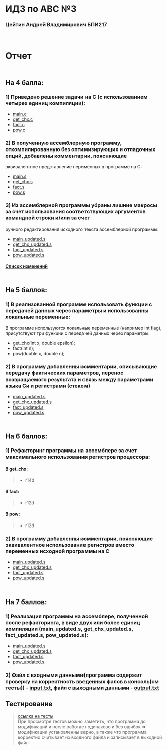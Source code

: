 # ИДЗ по АВС №3
### Цейтин Андрей Владимирович БПИ217
# <br> Отчет
## <br> На 4 балла:
### 1) Приведено решение задачи на C (с использованием четырех единиц компиляции):
* [main.c](https://github.com/CehhGhost/ABC3/blob/main/C%20code/main.c)
* [get_chx.c](https://github.com/CehhGhost/ABC3/blob/main/C%20code/get_chx.c)
* [fact.c](https://github.com/CehhGhost/ABC3/blob/main/C%20code/fact.c)
* [pow.c](https://github.com/CehhGhost/ABC3/blob/main/C%20code/pow.c)
### 2)  В полученную ассемблерную программу, откомпилированную без оптимизирующих и отладочных опций, добавлены комментарии, поясняющие
эквивалентное представление переменных в программе на C:
* [main.s](https://github.com/CehhGhost/ABC3/blob/main/Assembled/main.s)
* [get_chx.s](https://github.com/CehhGhost/ABC3/blob/main/Assembled/get_chx.s)
* [fact.s](https://github.com/CehhGhost/ABC3/blob/main/Assembled/fact.s)
* [pow.s](https://github.com/CehhGhost/ABC3/blob/main/Assembled/pow.s)
### 3) Из ассемблерной программы убраны лишние макросы за счет использования соответствующих аргументов командной строки и/или за счет
ручного редактирования исходного текста ассемблерной программы:
* [main_updated.s](https://github.com/CehhGhost/ABC3/blob/main/Assembled_updated/main_updated.s)
* [get_chx_updated.s](https://github.com/CehhGhost/ABC3/blob/main/Assembled_updated/get_chx_updated.s)
* [fact_updated.s](https://github.com/CehhGhost/ABC3/blob/main/Assembled_updated/fact_updated.s)
* [pow_updated.s](https://github.com/CehhGhost/ABC3/blob/main/Assembled_updated/pow_updated.s)
#### [Список изменений](https://github.com/CehhGhost/ABC3/blob/main/Assembled_updated/Changes.md)
## <br> На 5 баллов:
### 1) В реализованной программе использовать функции с передачей данных через параметры и использованны локальные переменные:
В программе используются локальные переменные (например int flag), присутствуют три функции с передачей данных через параметры:
* get_chx(int x, double epsilon);
* fact(int n);
* pow(double x, double n);
### 2) В программу добавленны комментарии, описывающие передачу фактических параметров, перенос возвращаемого результата и связь между параметрами языка Си и регистрами (стеком)
* [main_updated.s](https://github.com/CehhGhost/ABC3/blob/main/Assembled_updated/main_updated.s)
* [get_chx_updated.s](https://github.com/CehhGhost/ABC3/blob/main/Assembled_updated/get_chx_updated.s)
* [fact_updated.s](https://github.com/CehhGhost/ABC3/blob/main/Assembled_updated/fact_updated.s)
* [pow_updated.s](https://github.com/CehhGhost/ABC3/blob/main/Assembled_updated/pow_updated.s)
## <br> На 6 баллов:
### 1) Рефакторинг программы на ассемблере за счет максимального использования регистров процессора:
#### В get_chx:
> * r14d
#### В fact:
> * r12d
#### В pow:
> * r12d
### 2) В программу добавленны комментарии, поясняющие эквивалентное использование регистров вместо переменных исходной программы на C
* [main_updated.s](https://github.com/CehhGhost/ABC3/blob/main/Assembled_updated/main_updated.s)
* [get_chx_updated.s](https://github.com/CehhGhost/ABC3/blob/main/Assembled_updated/get_chx_updated.s)
* [fact_updated.s](https://github.com/CehhGhost/ABC3/blob/main/Assembled_updated/fact_updated.s)
* [pow_updated.s](https://github.com/CehhGhost/ABC3/blob/main/Assembled_updated/pow_updated.s)
## <br> На 7 баллов:
### 1) Реализация программы на ассемблере, полученной после рефакторинга, в виде двух или более единиц компиляции (main_updated.s, get_chx_updated.s, fact_updated.s, pow_updated.s):
* [main_updated.s](https://github.com/CehhGhost/ABC3/blob/main/Assembled_updated/main_updated.s)
* [get_chx_updated.s](https://github.com/CehhGhost/ABC3/blob/main/Assembled_updated/get_chx_updated.s)
* [fact_updated.s](https://github.com/CehhGhost/ABC3/blob/main/Assembled_updated/fact_updated.s)
* [pow_updated.s](https://github.com/CehhGhost/ABC3/blob/main/Assembled_updated/pow_updated.s)
### 2) Файл с входными данными(программа содержит проверку на корректность введенных фалов в консоль(см тесты)) - [input.txt](https://github.com/CehhGhost/ABC3/blob/main/Assembled_updated/input.txt), файл с выходными данными - [output.txt](https://github.com/CehhGhost/ABC3/blob/main/Assembled_updated/output.txt)
## Тестирование
> [ссылка на тесты](https://github.com/CehhGhost/ABC2/blob/main/tests.md)
> <br> При просмотре тестов можно заметить, что программа до модификаций и после работает одинаково и без ошибок => модификации установленны верно, а также что программа корректно считывает из входного файла и записывает в выходной файл
